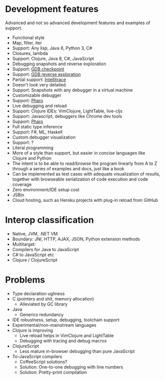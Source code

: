 # Development features

Advanced and not so advanced development features and examples of support.

- Functional style
 - Map, filter, iter
  - Support: Any lisp, Java 8, Python 3, C#
- Closures, lambda
 - Support: Clojure, Java 8, C#, JavaScript
- Debugging snapshots and reverse exploration
 - Support: [GDB checkpoint](https://sourceware.org/gdb/onlinedocs/gdb/Checkpoint_002fRestart.html)
 - Support: [GDB reverse exploration](http://www.sourceware.org/gdb/wiki/ProcessRecord/Tutorial)
 - Partial support: [Intellitrace](http://msdn.microsoft.com/en-us/magazine/ee336126.aspx)
  - Doesn't look very detailed.
 - Support: Snapshots with any debugger in a virtual machine
- Customizable debugger
 - Support: [Pharo](http://www.pharo-project.org/home)
- Live debugging and reload
 - Support: Clojure IDEs: VimClojure, LightTable, live-cljs
 - Support: Javascript, debuggers like Chrome dev tools
 - Support: [Pharo](http://www.pharo-project.org/home)
- Full static type inference
 - Support: F#, ML, Haskell
- Custom debugger visualization
 - Support: ?
- Literal programming
 - More of a style than support, but easier in concise languages like Clojure and Python
 - The intent is to be able to read/browse the program linearly from A to Z through a series of examples and docs, just like a book
 - Can be implemented as test cases with adequate visualization of results, together with browseable serialization of code execution and code coverage
- Zero environment/IDE setup cost
 - JSBin
 - Cloud hosting, such as Heroku projects with plug-in reload from GitHub
 
# Interop classification

- Native, JVM, .NET VM
- Boundary: JNI, HTTP, AJAX, JSON, Python extension methods
- Multitarget:
 - Compilers for Java to JavaScript
 - C# to JavaScript etc
 - Clojure / ClojureScript
  
# Problems

 - Type declaration ugliness
  - C (pointers and shit, memory allocation)
    - Alleviated by GC library
  - Java
    - Generics redundancy
 - IDE robustness, setup, debugging, toolchain support
  - Experimental/non-mainstream languages
  - Clojure is improving
    - Live reload helps in VimClojure and LightTable
    - Debugging with tracing and debug macros
  - ClojureScript
    - Less mature in-browser debugging than pure JavaScript
  - To-JavaScript compilers
    - CoffeeScript solutions?
    - Solution: One-to-one debugging with line numbers
    - Solution: Pretty-print compilation
    
